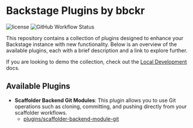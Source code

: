 # Backstage Plugins by bbckr

![license](https://img.shields.io/npm/l/@bbckr/backstage-plugin-scaffolder-backend-module-git) ![GitHub Workflow Status](https://img.shields.io/github/actions/workflow/status/bbckr/backstage-plugins/build.yml?branch=main)

This repository contains a collection of plugins designed to enhance your Backstage instance with new functionality. Below is an overview of the available plugins, each with a brief description and a link to explore further.

If you are looking to demo the collection, check out the [Local Development](./docs/local-development.md) docs.

## Available Plugins

- **Scaffolder Backend Git Modules**: This plugin allows you to use Git operations such as cloning, committing, and pushing directly from your scaffolder workflows.
  - [plugins/scaffolder-backend-module-git](./plugins/scaffolder-backend-module-git)
